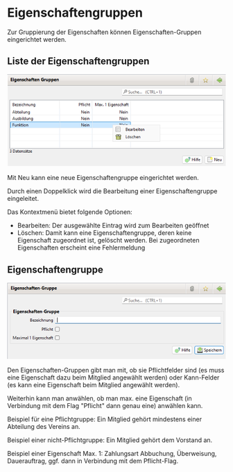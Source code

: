 # Eigenschaftengruppen

Zur Gruppierung der Eigenschaften können Eigenschaften-Gruppen eingerichtet werden.

## Liste der Eigenschaftengruppen

![](img/Eigenschaftengruppen.png)

Mit Neu kann eine neue Eigenschaftengruppe eingerichtet werden.

Durch einen Doppelklick wird die Bearbeitung einer Eigenschaftengruppe eingeleitet.

Das Kontextmenü bietet folgende Optionen:
* Bearbeiten: Der ausgewählte Eintrag wird zum Bearbeiten geöffnet
* Löschen: Damit kann eine Eigenschaftengruppe, deren keine Eigenschaft zugeordnet ist, gelöscht werden. Bei zugeordneten Eigenschaften erscheint eine Fehlermeldung

## Eigenschaftengruppe

![](img/Eigenschaftengruppe.png)

Den Eigenschaften-Gruppen gibt man mit, ob sie Pflichtfelder sind \(es muss eine Eigenschaft dazu beim Mitglied angewählt werden\) oder Kann-Felder \(es kann eine Eigenschaft beim Mitglied angewählt werden\).

Weiterhin kann man anwählen, ob man max. eine Eigenschaft \(in Verbindung mit dem Flag "Pflicht" dann genau eine\) anwählen kann.

Beispiel für eine Pflichtgruppe: Ein Mitglied gehört mindestens einer Abteilung des Vereins an.

Beispiel einer nicht-Pflichtgruppe: Ein Mitglied gehört dem Vorstand an.

Beispiel einer Eigenschaft Max. 1: Zahlungsart Abbuchung, Überweisung, Dauerauftrag, ggf. dann in Verbindung mit dem Pflicht-Flag.
